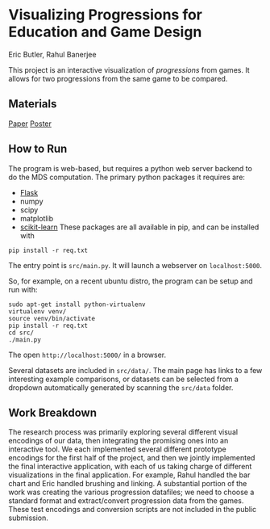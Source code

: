 Visualizing Progressions for Education and Game Design
======================================================
Eric Butler, Rahul Banerjee

This project is an interactive visualization of _progressions_ from games. It allows for two progressions from the same game to be compared.

Materials
---------

[Paper](final/paper-edbutler-piscean.pdf)
[Poster](final/poster-edbutler-piscean.pdf)

How to Run
----------

The program is web-based, but requires a python web server backend to do the MDS computation. The primary python packages it requires are:
* [Flask](http://flask.pocoo.org/)
* numpy
* scipy
* matplotlib
* [scikit-learn](http://scikit-learn.org/stable/)
These packages are all available in pip, and can be installed with
```
pip install -r req.txt
```
The entry point is `src/main.py`. It will launch a webserver on `localhost:5000`.

So, for example, on a recent ubuntu distro, the program can be setup and run with:
```
sudo apt-get install python-virtualenv
virtualenv venv/
source venv/bin/activate
pip install -r req.txt
cd src/
./main.py
```
The open `http://localhost:5000/` in a browser.

Several datasets are included in `src/data/`. The main page has links to a few interesting example comparisons, or datasets can be selected from a dropdown automatically generated by scanning the `src/data` folder.

Work Breakdown
--------------

The research process was primarily exploring several different visual encodings of our data, then integrating the promising ones into an interactive tool. We each implemented several different prototype encodings for the first half of the project, and then we jointly implemented the final interactive application, with each of us taking charge of different visualizations in the final application. For example, Rahul handled the bar chart and Eric handled brushing and linking. A substantial portion of the work was creating the various progression datafiles; we need to choose a standard format and extract/convert progression data from the games. These test encodings and conversion scripts are not included in the public submission.


